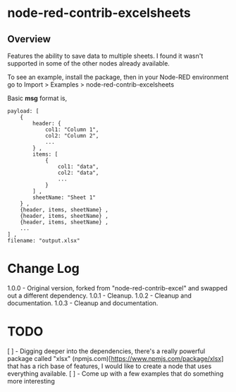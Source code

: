 # node-red-contrib-excelsheets

## Overview

Features the ability to save data to multiple sheets. I found it wasn't supported in some of the other nodes already available.

To see an example, install the package, then in your Node-RED environment go to Import > Examples > node-red-contrib-excelsheets

Basic **msg** format is,

```
payload: [
    {
        header: {
            col1: "Column 1",
            col2: "Column 2",
            ...
        } ,
        items: [
            {
                col1: "data",
                col2: "data",
                ...
            }
        ] ,
        sheetName: "Sheet 1"
    } ,
    {header, items, sheetName} ,
    {header, items, sheetName} ,
    {header, items, sheetName} ,
    ...
] ,
filename: "output.xlsx"
```

# Change Log
1.0.0 - Original version, forked from "node-red-contrib-excel" and swapped out a different dependency.
1.0.1 - Cleanup.
1.0.2 - Cleanup and documentation.
1.0.3 - Cleanup and documentation.

# TODO
[ ] - Digging deeper into the dependencies, there's a really powerful package called "xlsx" (npmjs.com)[https://www.npmjs.com/package/xlsx] that has a rich base of features, I would like to create a node that uses everything available.
[ ] - Come up with a few examples that do something more interesting